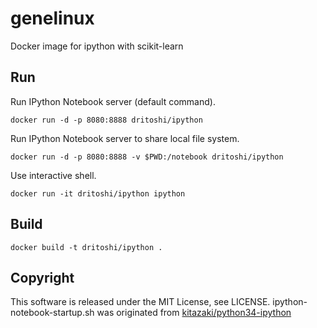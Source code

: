genelinux
=======================

Docker image for ipython with scikit-learn

Run
---

Run IPython Notebook server (default command).

    docker run -d -p 8080:8888 dritoshi/ipython

Run IPython Notebook server to share local file system.

    docker run -d -p 8080:8888 -v $PWD:/notebook dritoshi/ipython

Use interactive shell.

    docker run -it dritoshi/ipython ipython

Build
-----

    docker build -t dritoshi/ipython .

Copyright
-----
This software is released under the MIT License, see LICENSE.
ipython-notebook-startup.sh was originated from
[kitazaki/python34-ipython](https://github.com/skitazaki/docker-python34-ipython)
